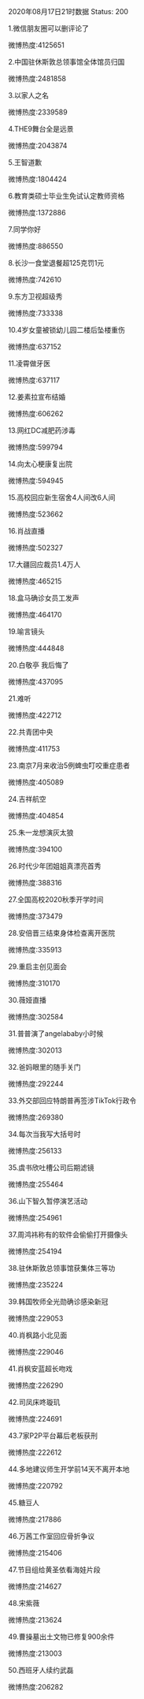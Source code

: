 2020年08月17日21时数据
Status: 200

1.微信朋友圈可以删评论了

微博热度:4125651

2.中国驻休斯敦总领事馆全体馆员归国

微博热度:2481858

3.以家人之名

微博热度:2339589

4.THE9舞台全是远景

微博热度:2043874

5.王智道歉

微博热度:1804424

6.教育类硕士毕业生免试认定教师资格

微博热度:1372886

7.同学你好

微博热度:886550

8.长沙一食堂退餐超125克罚1元

微博热度:742610

9.东方卫视超级秀

微博热度:733338

10.4岁女童被锁幼儿园二楼后坠楼重伤

微博热度:637152

11.凌霄做牙医

微博热度:637117

12.姜素拉宣布结婚

微博热度:606262

13.网红DC减肥药涉毒

微博热度:599794

14.向太心梗康复出院

微博热度:594945

15.高校回应新生宿舍4人间改6人间

微博热度:523662

16.肖战直播

微博热度:502327

17.大疆回应裁员1.4万人

微博热度:465215

18.盒马确诊女员工发声

微博热度:464170

19.喻言镜头

微博热度:444848

20.白敬亭 我后悔了

微博热度:437095

21.难听

微博热度:422712

22.共青团中央

微博热度:411753

23.南京7月来收治5例蜱虫叮咬重症患者

微博热度:405089

24.吉祥航空

微博热度:404854

25.朱一龙想演灰太狼

微博热度:394100

26.时代少年团姐姐真漂亮首秀

微博热度:388316

27.全国高校2020秋季开学时间

微博热度:373479

28.安倍晋三结束身体检查离开医院

微博热度:335913

29.重启主创见面会

微博热度:310170

30.薇娅直播

微博热度:302584

31.普普演了angelababy小时候

微博热度:302013

32.爸妈眼里的随手关门

微博热度:292244

33.外交部回应特朗普再签涉TikTok行政令

微博热度:269380

34.每次当我写大括号时

微博热度:256133

35.虞书欣吐槽公司后期滤镜

微博热度:255464

36.山下智久暂停演艺活动

微博热度:254961

37.周鸿祎称有的软件会偷偷打开摄像头

微博热度:254194

38.驻休斯敦总领事馆获集体三等功

微博热度:235224

39.韩国牧师全光勋确诊感染新冠

微博热度:229053

40.肖枫路小北见面

微博热度:229046

41.肖枫安蓝超长吻戏

微博热度:226290

42.司凤床咚璇玑

微博热度:224691

43.7家P2P平台幕后老板获刑

微博热度:222612

44.多地建议师生开学前14天不离开本地

微博热度:220792

45.糖豆人

微博热度:217886

46.万茜工作室回应骨折争议

微博热度:215406

47.节目组给黄圣依看海娃片段

微博热度:214627

48.宋紫薇

微博热度:213624

49.曹操墓出土文物已修复900余件

微博热度:213003

50.西班牙人续约武磊

微博热度:206282

